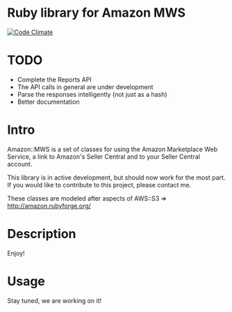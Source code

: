 Ruby library for Amazon MWS
=====================================================

[![Code Climate](https://codeclimate.com/github/dmichael/amazon-mws.png)](https://codeclimate.com/github/dmichael/amazon-mws)

TODO
===========

* Complete the Reports API
* The API calls in general are under development
* Parse the responses intelligently (not just as a hash)
* Better documentation

Intro
===========

Amazon::MWS is a set of classes for using the Amazon Marketplace Web Service, a link to Amazon's Seller Central and to your Seller Central account.

This library is in active development, but should now work for the most part. If you would like to contribute to this project, please contact me.

These classes are modeled after aspects of AWS::S3 => http://amazon.rubyforge.org/

Description
===========



Enjoy!

Usage
===========

Stay tuned, we are working on it!
